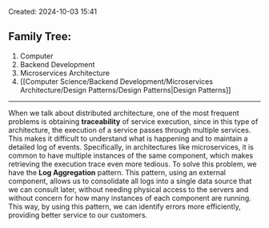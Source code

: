 Created: 2024-10-03 15:41
## Family Tree:
1. Computer
2. Backend Development
3. Microservices Architecture
4. [[Computer Science/Backend Development/Microservices Architecture/Design Patterns/Design Patterns|Design Patterns]]
-- -
When we talk about distributed architecture, one of the most frequent problems is obtaining **traceability** of service execution, since in this type of architecture, the execution of a service passes through multiple services. This makes it difficult to understand what is happening and to maintain a detailed log of events. Specifically, in architectures like microservices, it is common to have multiple instances of the same component, which makes retrieving the execution trace even more tedious.
To solve this problem, we have the **Log Aggregation** pattern. This pattern, using an external component, allows us to consolidate all logs into a single data source that we can consult later, without needing physical access to the servers and without concern for how many instances of each component are running. This way, by using this pattern, we can identify errors more efficiently, providing better service to our customers.
